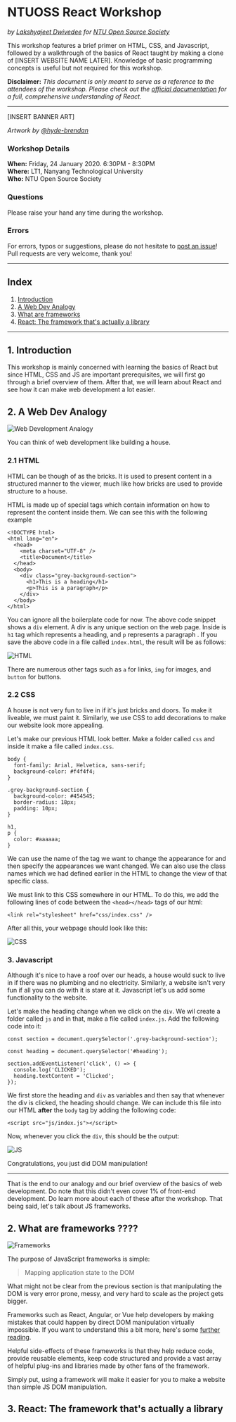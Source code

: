 # NTUOSS React Workshop

_by [Lakshyajeet Dwivedee](https://laksh22.github.io) for [NTU Open Source Society](https://github.com/ntuoss)_

This workshop features a brief primer on HTML, CSS, and Javascript, followed by a walkthrough of the basics of React taught by making a clone of [INSERT WEBSITE NAME LATER]. Knowledge of basic programming concepts is useful but not required for this workshop.

**Disclaimer:** _This document is only meant to serve as a reference to the attendees of the workshop. Please check out the [official documentation](https://reactjs.org/docs/getting-started.html) for a full, comprehensive understanding of React._

---

[INSERT BANNER ART]

_Artwork by [@hyde-brendan](https://github.com/hyde-brendan)_

### Workshop Details

**When:** Friday, 24 January 2020. 6:30PM - 8:30PM  
**Where:** LT1, Nanyang Technological University  
**Who:** NTU Open Source Society

### Questions

Please raise your hand any time during the workshop.

### Errors

For errors, typos or suggestions, please do not hesitate to [post an issue](https://github.com/laksh22/NTUOSS-ReactWorkshop/issues/new)! Pull requests are very welcome, thank you!

---

## Index

1. [Introduction](#intro)
2. [A Web Dev Analogy](#analogy)
3. [What are frameworks](#frameworks)
4. [React: The framework that's actually a library](#whats-react)

---

<a id="intro"></a>

## 1. Introduction

This workshop is mainly concerned with learning the basics of React but since HTML, CSS and JS are important prerequisites, we will first go through a brief overview of them. After that, we will learn about React and see how it can make web development a lot easier.

<a id="analogy"></a>

## 2. A Web Dev Analogy

![Web Development Analogy](https://i.imgur.com/EQcnfBx.jpg)

You can think of web development like building a house.

### 2.1 HTML

HTML can be though of as the bricks. It is used to present content in a structured manner to the viewer, much like how bricks are used to provide structure to a house.

HTML is made up of special tags which contain information on how to represent the content inside them. We can see this with the following example

```
<!DOCTYPE html>
<html lang="en">
  <head>
    <meta charset="UTF-8" />
    <title>Document</title>
  </head>
  <body>
    <div class="grey-background-section">
      <h1>This is a heading</h1>
      <p>This is a paragraph</p>
    </div>
  </body>
</html>
```

You can ignore all the boilerplate code for now. The above code snippet shows a `div` element. A div is any unique section on the web page. Inside is `h1` tag which represents a heading, and `p` represents a paragraph . If you save the above code in a file called `index.html`, the result will be as follows:

![HTML](https://github.com/laksh22/NTUOSS-ReactWorkshop/blob/master/images/html_1.PNG?raw=true)

There are numerous other tags such as `a` for links, `img` for images, and `button` for buttons.

### 2.2 CSS

A house is not very fun to live in if it's just bricks and doors. To make it liveable, we must paint it. Similarly, we use CSS to add decorations to make our website look more appealing.

Let's make our previous HTML look better. Make a folder called `css` and inside it make a file called `index.css`.

```
body {
  font-family: Arial, Helvetica, sans-serif;
  background-color: #f4f4f4;
}

.grey-background-section {
  background-color: #454545;
  border-radius: 18px;
  padding: 10px;
}

h1,
p {
  color: #aaaaaa;
}
```

We can use the name of the tag we want to change the appearance for and then specify the appearances we want changed. We can also use the class names which we had defined earlier in the HTML to change the view of that specific class.

We must link to this CSS somewhere in our HTML. To do this, we add the following lines of code between the `<head></head>` tags of our html:

```
<link rel="stylesheet" href="css/index.css" />
```

After all this, your webpage should look like this:

![CSS](https://github.com/laksh22/NTUOSS-ReactWorkshop/blob/master/images/css_1.PNG?raw=true)

### 3. Javascript

Although it's nice to have a roof over our heads, a house would suck to live in if there was no plumbing and no electricity. Similarly, a website isn't very fun if all you can do with it is stare at it. Javascript let's us add some functionality to the website.

Let's make the heading change when we click on the `div`. We wil create a folder called `js` and in that, make a file called `index.js`. Add the following code into it:

```
const section = document.querySelector('.grey-background-section');

const heading = document.querySelector('#heading');

section.addEventListener('click', () => {
  console.log('CLICKED');
  heading.textContent = 'Clicked';
});
```

We first store the heading and `div` as variables and then say that whenever the div is clicked, the heading should change. We can include this file into our HTML **after** the `body` tag by adding the following code:

```
<script src="js/index.js"></script>
```

Now, whenever you click the `div`, this should be the output:

![JS](https://github.com/laksh22/NTUOSS-ReactWorkshop/blob/master/images/js_1.PNG?raw=true)

Congratulations, you just did DOM manipulation!

---

That is the end to our analogy and our brief overview of the basics of web development. Do note that this didn't even cover 1% of front-end development. Do learn more about each of these after the workshop. That being said, let's talk about JS frameworks.

<a id="frameworks"></a>

## 2. What are frameworks ????

![Frameworks](./images/frameworks.png)

The purpose of JavaScript frameworks is simple:

> Mapping application state to the DOM

What might not be clear from the previous section is that manipulating the DOM is very error prone, messy, and very hard to scale as the project gets bigger.

Frameworks such as React, Angular, or Vue help developers by making mistakes that could happen by direct DOM manipulation virtually impossible. If you want to understand this a bit more, here's some [further reading](https://medium.com/@mattburgess/javascript-frameworks-why-to-use-them-at-all-8cce2804c092).

Helpful side-effects of these frameworks is that they help reduce code, provide reusable elements, keep code structured and provide a vast array of helpful plug-ins and libraries made by other fans of the framework.

Simply put, using a framework will make it easier for you to make a website than simple JS DOM manipulation.

<a id="whats-react"></a>

## 3. React: The framework that's actually a library
